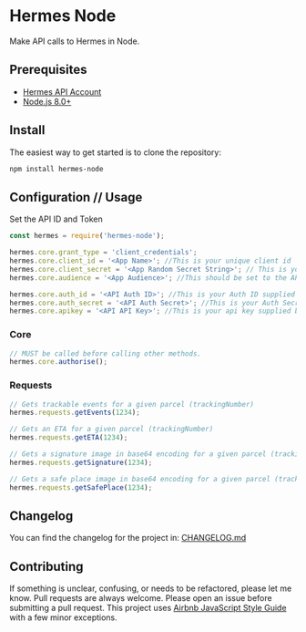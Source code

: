 # Hermes Node

Make API calls to Hermes in Node.

## Prerequisites

- [Hermes API Account](http://myhermes.co.uk)
- [Node.js 8.0+](http://nodejs.org)

## Install

The easiest way to get started is to clone the repository:

```bash
npm install hermes-node
```

## Configuration // Usage

Set the API ID and Token

```js
const hermes = require('hermes-node');

hermes.core.grant_type = 'client_credentials';
hermes.core.client_id = '<App Name>'; //This is your unique client id
hermes.core.client_secret = '<App Random Secret String>'; // This is your client secret key
hermes.core.audience = '<App Audience>'; //This should be set to the API you are trying to access. (i.e. “client-print-in-store-api” OR “client-tracking-api”)

hermes.core.auth_id = '<API Auth ID>'; //This is your Auth ID supplied by Hermes
hermes.core.auth_secret = '<API Auth Secret>'; //This is your Auth Secret supplied by Hermes
hermes.core.apikey = '<API API Key>'; //This is your api key supplied by Hermes
```

### Core

```js
// MUST be called before calling other methods.
hermes.core.authorise();
```

### Requests

```js
// Gets trackable events for a given parcel (trackingNumber)
hermes.requests.getEvents(1234);

// Gets an ETA for a given parcel (trackingNumber)
hermes.requests.getETA(1234);

// Gets a signature image in base64 encoding for a given parcel (trackingNumber)
hermes.requests.getSignature(1234);

// Gets a safe place image in base64 encoding for a given parcel (trackingNumber)
hermes.requests.getSafePlace(1234);
```

## Changelog

You can find the changelog for the project in: [CHANGELOG.md](https://github.com/AndrewABarber/hermes-node/blob/master/CHANGELOG.md)

## Contributing

If something is unclear, confusing, or needs to be refactored, please let me know.
Pull requests are always welcome. Please open an issue before
submitting a pull request. This project uses [Airbnb JavaScript Style Guide](https://github.com/airbnb/javascript) with a few minor exceptions.
